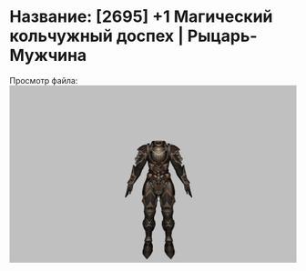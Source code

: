 # Название: [2695] +1 Магический кольчужный доспех | Рыцарь-Мужчина

Просмотр файла:
![p000006.png](p000006.png)